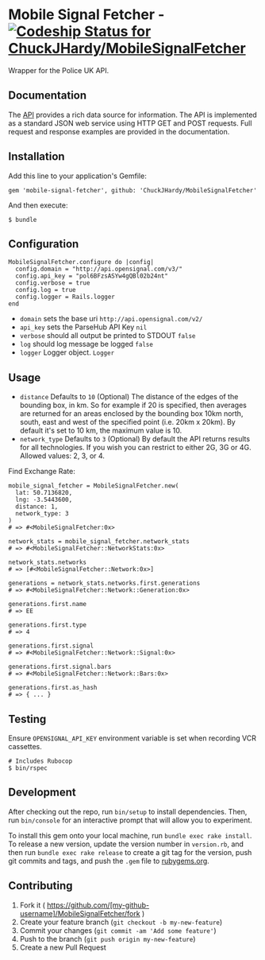 # Mobile Signal Fetcher - [ ![Codeship Status for ChuckJHardy/MobileSignalFetcher](https://codeship.com/projects/29ecbcc0-1059-0133-e383-5a9b1173a114/status?branch=master)](https://codeship.com/projects/92020)

Wrapper for the Police UK API.

## Documentation

The [API](http://developer.opensignal.com/) provides a rich data source for information. The API is implemented as a standard JSON web service using HTTP GET and POST requests. Full request and response examples are provided in the documentation.

## Installation

Add this line to your application's Gemfile:

    gem 'mobile-signal-fetcher', github: 'ChuckJHardy/MobileSignalFetcher'

And then execute:

    $ bundle

## Configuration

    MobileSignalFetcher.configure do |config|
      config.domain = "http://api.opensignal.com/v3/"
      config.api_key = "pol6BFzsASYw4gQBl02b24nt"
      config.verbose = true
      config.log = true
      config.logger = Rails.logger
    end

* `domain` sets the base uri `http://api.opensignal.com/v2/`
* `api_key` sets the ParseHub API Key `nil`
* `verbose` should all output be printed to STDOUT `false`
* `log` should log message be logged `false`
* `logger` Logger object. `Logger`

## Usage

* `distance` Defaults to `10` (Optional) The distance of the edges of the bounding box, in km. So for example if 20 is specified, then averages are returned for an areas enclosed by the bounding box 10km north, south, east and west of the specified point (i.e. 20km x 20km). By default it's set to 10 km, the maximum value is 10.
* `network_type` Defaults to `3` (Optional) By default the API returns results for all technologies. If you wish you can restrict to either 2G, 3G or 4G. Allowed values: 2, 3, or 4.

Find Exchange Rate:

    mobile_signal_fetcher = MobileSignalFetcher.new(
      lat: 50.7136820,
      lng: -3.5443600,
      distance: 1,
      network_type: 3
    )
    # => #<MobileSignalFetcher:0x>

    network_stats = mobile_signal_fetcher.network_stats
    # => #<MobileSignalFetcher::NetworkStats:0x>

    network_stats.networks
    # => [#<MobileSignalFetcher::Network:0x>]

    generations = network_stats.networks.first.generations
    # => #<MobileSignalFetcher::Network::Generation:0x>

    generations.first.name
    # => EE

    generations.first.type
    # => 4

    generations.first.signal
    # => #<MobileSignalFetcher::Network::Signal:0x>

    generations.first.signal.bars
    # => #<MobileSignalFetcher::Network::Bars:0x>

    generations.first.as_hash
    # => { ... }

## Testing

Ensure `OPENSIGNAL_API_KEY` environment variable is set when recording VCR cassettes.

    # Includes Rubocop
    $ bin/rspec

## Development

After checking out the repo, run `bin/setup` to install dependencies. Then, run `bin/console` for an interactive prompt that will allow you to experiment.

To install this gem onto your local machine, run `bundle exec rake install`. To release a new version, update the version number in `version.rb`, and then run `bundle exec rake release` to create a git tag for the version, push git commits and tags, and push the `.gem` file to [rubygems.org](https://rubygems.org).

## Contributing

1. Fork it ( https://github.com/[my-github-username]/MobileSignalFetcher/fork )
2. Create your feature branch (`git checkout -b my-new-feature`)
3. Commit your changes (`git commit -am 'Add some feature'`)
4. Push to the branch (`git push origin my-new-feature`)
5. Create a new Pull Request
